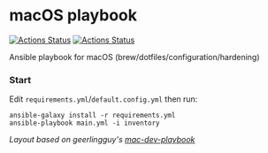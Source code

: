 # macOS playbook
[![Actions Status](https://github.com/charlesrocket/macos-station/workflows/playbook%20tests/badge.svg)](https://github.com/charlesrocket/macos-station/actions) [![Actions Status](https://github.com/charlesrocket/macos-station/workflows/ansible%20lint/badge.svg)](https://github.com/charlesrocket/macos-station/actions)

Ansible playbook for macOS (brew/dotfiles/configuration/hardening)

### Start

Edit `requirements.yml`/`default.config.yml` then run:

```
ansible-galaxy install -r requirements.yml
ansible-playbook main.yml -i inventory
```

*Layout based on geerlingguy's [mac-dev-playbook](https://github.com/geerlingguy/mac-dev-playbook)*
